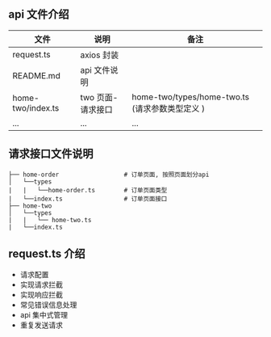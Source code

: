 ## api 文件介绍

| 文件              | 说明              | 备注                                           |
| ----------------- | ----------------- | ---------------------------------------------- |
| request.ts        | axios 封装        |                                                |
| README.md         | api 文件说明      |                                                |
| home-two/index.ts | two 页面-请求接口 | home-two/types/home-two.ts (请求参数类型定义 ) |
| ...               | ...               | ...                                            |

## 请求接口文件说明

```
├── home-order                  # 订单页面, 按照页面划分api
│   └──types
|   |   └──home-order.ts        # 订单页面类型
|   └──index.ts                 # 订单页面接口
├── home-two
│   └──types
|   |   └── home-two.ts
|   └──index.ts
```

## request.ts 介绍

-   请求配置
-   实现请求拦截
-   实现响应拦截
-   常见错误信息处理
-   api 集中式管理
-   重复发送请求
